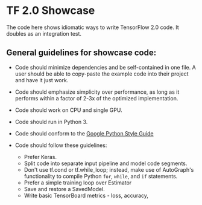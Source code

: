 # TF 2.0 Showcase

The code here shows idiomatic ways to write TensorFlow 2.0 code. It doubles as
an integration test.

## General guidelines for showcase code:

- Code should minimize dependencies and be self-contained in one file. A user
  should be able to copy-paste the example code into their project and have it
  just work.
- Code should emphasize simplicity over performance, as long as it performs
  within a factor of 2-3x of the optimized implementation.
- Code should work on CPU and single GPU.
- Code should run in Python 3.
- Code should conform to the [Google Python Style Guide](https://github.com/google/styleguide/blob/gh-pages/pyguide.md)


- Code should follow these guidelines:
  - Prefer Keras.
  - Split code into separate input pipeline and model code segments.
  - Don't use tf.cond or tf.while_loop; instead, make use of AutoGraph's
    functionality to compile Python `for`, `while`, and `if` statements.
  - Prefer a simple training loop over Estimator
  - Save and restore a SavedModel.
  - Write basic TensorBoard metrics - loss, accuracy,
